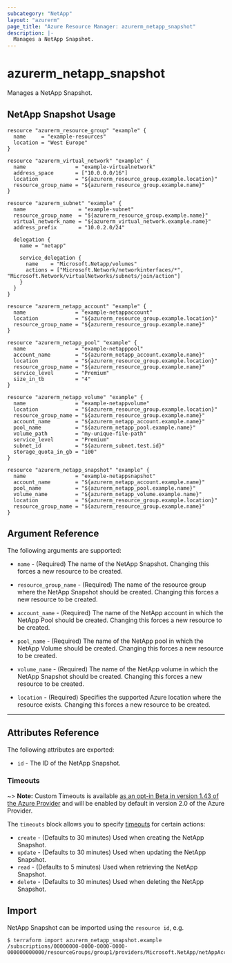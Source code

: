 ```yaml
---
subcategory: "NetApp"
layout: "azurerm"
page_title: "Azure Resource Manager: azurerm_netapp_snapshot"
description: |-
  Manages a NetApp Snapshot.
---
```


# azurerm_netapp_snapshot

Manages a NetApp Snapshot.

## NetApp Snapshot Usage

```hcl
resource "azurerm_resource_group" "example" {
  name     = "example-resources"
  location = "West Europe"
}

resource "azurerm_virtual_network" "example" {
  name                = "example-virtualnetwork"
  address_space       = ["10.0.0.0/16"]
  location            = "${azurerm_resource_group.example.location}"
  resource_group_name = "${azurerm_resource_group.example.name}"
}

resource "azurerm_subnet" "example" {
  name                 = "example-subnet"
  resource_group_name  = "${azurerm_resource_group.example.name}"
  virtual_network_name = "${azurerm_virtual_network.example.name}"
  address_prefix       = "10.0.2.0/24"

  delegation {
    name = "netapp"

    service_delegation {
      name    = "Microsoft.Netapp/volumes"
      actions = ["Microsoft.Network/networkinterfaces/*", "Microsoft.Network/virtualNetworks/subnets/join/action"]
    }
  }
}

resource "azurerm_netapp_account" "example" {
  name                = "example-netappaccount"
  location            = "${azurerm_resource_group.example.location}"
  resource_group_name = "${azurerm_resource_group.example.name}"
}

resource "azurerm_netapp_pool" "example" {
  name                = "example-netapppool"
  account_name        = "${azurerm_netapp_account.example.name}"
  location            = "${azurerm_resource_group.example.location}"
  resource_group_name = "${azurerm_resource_group.example.name}"
  service_level       = "Premium"
  size_in_tb          = "4"
}

resource "azurerm_netapp_volume" "example" {
  name                = "example-netappvolume"
  location            = "${azurerm_resource_group.example.location}"
  resource_group_name = "${azurerm_resource_group.example.name}"
  account_name        = "${azurerm_netapp_account.example.name}"
  pool_name           = "${azurerm_netapp_pool.example.name}"
  volume_path         = "my-unique-file-path"
  service_level       = "Premium"
  subnet_id           = "${azurerm_subnet.test.id}"
  storage_quota_in_gb = "100"
}

resource "azurerm_netapp_snapshot" "example" {
  name                = "example-netappsnapshot"
  account_name        = "${azurerm_netapp_account.example.name}"
  pool_name           = "${azurerm_netapp_pool.example.name}"
  volume_name         = "${azurerm_netapp_volume.example.name}"
  location            = "${azurerm_resource_group.example.location}"
  resource_group_name = "${azurerm_resource_group.example.name}"
}
```

## Argument Reference

The following arguments are supported:

* `name` - (Required) The name of the NetApp Snapshot. Changing this forces a new resource to be created.

* `resource_group_name` - (Required) The name of the resource group where the NetApp Snapshot should be created. Changing this forces a new resource to be created.

* `account_name` - (Required) The name of the NetApp account in which the NetApp Pool should be created. Changing this forces a new resource to be created.

* `pool_name` - (Required) The name of the NetApp pool in which the NetApp Volume should be created. Changing this forces a new resource to be created.

* `volume_name` - (Required) The name of the NetApp volume in which the NetApp Snapshot should be created. Changing this forces a new resource to be created.

* `location` - (Required) Specifies the supported Azure location where the resource exists. Changing this forces a new resource to be created.

---

## Attributes Reference

The following attributes are exported:

* `id` - The ID of the NetApp Snapshot.

### Timeouts

~> **Note:** Custom Timeouts is available [as an opt-in Beta in version 1.43 of the Azure Provider](/docs/providers/azurerm/guides/2.0-beta.html) and will be enabled by default in version 2.0 of the Azure Provider.

The `timeouts` block allows you to specify [timeouts](https://www.terraform.io/docs/configuration/resources.html#timeouts) for certain actions:

* `create` - (Defaults to 30 minutes) Used when creating the NetApp Snapshot.
* `update` - (Defaults to 30 minutes) Used when updating the NetApp Snapshot.
* `read` - (Defaults to 5 minutes) Used when retrieving the NetApp Snapshot.
* `delete` - (Defaults to 30 minutes) Used when deleting the NetApp Snapshot.

## Import

NetApp Snapshot can be imported using the `resource id`, e.g.

```shell
$ terraform import azurerm_netapp_snapshot.example /subscriptions/00000000-0000-0000-0000-000000000000/resourceGroups/group1/providers/Microsoft.NetApp/netAppAccounts/account1/capacityPools/pool1/volumes/volume1/snapshots/snapshot1
```
